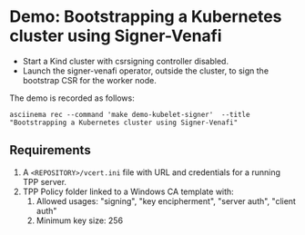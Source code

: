 # Demo: Bootstrapping a Kubernetes cluster using Signer-Venafi

* Start a Kind cluster with csrsigning controller disabled.
* Launch the signer-venafi operator, outside the cluster,
  to sign the bootstrap CSR for the worker node.

The demo is recorded as follows:
```
asciinema rec --command 'make demo-kubelet-signer'  --title "Bootstrapping a Kubernetes cluster using Signer-Venafi"
```

## Requirements

1. A `<REPOSITORY>/vcert.ini` file with URL and credentials for a running TPP server.
2. TPP Policy folder linked to a Windows CA template with:
   1. Allowed usages: "signing", "key encipherment", "server auth", "client auth"
   2. Minimum key size: 256

